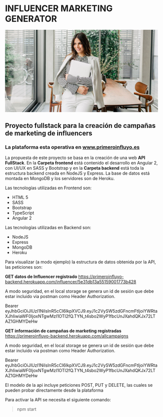 <h1>INFLUENCER MARKETING GENERATOR</h1>

![Human Resources Management](influencer.jpg)

<h2>Proyecto fullstack para la creación de campañas de marketing de influencers</h2>

<h3>La plataforma esta operativa en <a href="www.primeroinfluyo.es" target="_blank">www.primeroinfluyo.es</a></h3>

La propuesta de este proyecto se basa en la creación de una web **API FullStack**. En la **Carpeta frontend** está contenido el desarrollo en Angular 2, con UI/UX en SASS y Bootstrap y en la **Carpeta backend** está toda la estructura backend creada en NodeJS y Express. La base de datos está montada en MongoDB y los servidores son de Heroku.

Las tecnologías utilizadas en Frontend son:
<ul>
<li> HTML 5</li>
<li> SASS</li>
<li> Bootstrap</li>
<li> TypeScript</li>
<li> Angular 2</li>
</ul>

Las tecnologías utilizadas en Backend son:
<ul>
<li> NodeJS</li>
<li> Express</li>
<li> MongoDB</li>
<li> Heroku</li>
</ul>

Para visualizar (a modo ejemplo) la estructura de datos obtenida por la API, las peticiones son:

**GET datos de Influencer registrado**
https://primeroinfluyo-backend.herokuapp.com/influencer/5e31db13a55159001773b428

A modo seguridad, en el local storage se genera un id de sesión que debe estar incluido via postman como Header Authorization.

Bearer eyJhbGciOiJIUzI1NiIsInR5cCI6IkpXVCJ9.eyJ1c2VySW5zdGFncmFtIjoiYWRtaXJhIiwiaWF0IjoxNTgwMzI1OTI2fQ.TYN_t4sbo2WyP1fbcUnJXahdQKJx72LTAZ1GHMYDeHw

**GET información de campañas de marketing registradas**
https://primeroinfluyo-backend.herokuapp.com/allcampaigns

A modo seguridad, en el local storage se genera un id de sesión que debe estar incluido via postman como Header Authorization.

Bearer eyJhbGciOiJIUzI1NiIsInR5cCI6IkpXVCJ9.eyJ1c2VySW5zdGFncmFtIjoiYWRtaXJhIiwiaWF0IjoxNTgwMzI1OTI2fQ.TYN_t4sbo2WyP1fbcUnJXahdQKJx72LTAZ1GHMYDeHw

El modelo de la api incluye peticiones POST, PUT y DELETE, las cuales se pueden probar directamente desde la plataforma

Para activar la API se necesita el siguiente comando:
> npm start
<!--  -->
